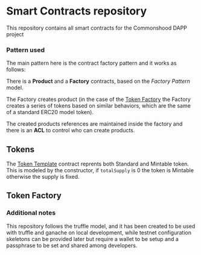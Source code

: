 # Smart Contracts repository
This repository contains all smart contracts for the Commonshood DAPP project

### Pattern used
The main pattern here is the contract factory pattern and it works as follows:

There is a **Product** and a **Factory** contracts, based on the *Factory Pattern* model.

The Factory creates product (in the case of the [Token Factory](./contracts/TokenFactory.sol) the Factory creates a series of tokens based on similar behaviors, which are the same of a standard ERC20 model token).

The created products references are maintained inside the factory and there is an **ACL** to control who can create products.


## Tokens
The [Token Template](./contracts/TokenTemplate.sol) contract reprents both Standard and Mintable token.
This is modeled by the constructor, if `totalSupply` is 0 the token is Mintable otherwise the supply is fixed.

## Token Factory


### Additional notes
This repository follows the truffle model, and it has been created to be used with truffle and ganache on local development, while testnet configuration skeletons can be provided later but require a wallet to be setup and a passphrase to be set and shared among developers.